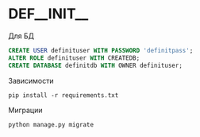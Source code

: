 # DEF__INIT__

Для БД
```SQL
CREATE USER definituser WITH PASSWORD 'definitpass';
ALTER ROLE definituser WITH CREATEDB;
CREATE DATABASE definitdb WITH OWNER definituser;
```
Зависимости
```SH
pip install -r requirements.txt
```
Миграции
```SH
python manage.py migrate
```
